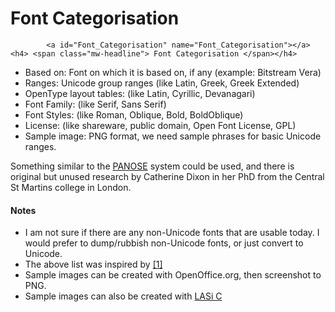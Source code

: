 <h1>Font Categorisation</h1>

			<a id="Font_Categorisation" name="Font_Categorisation"></a><h4> <span class="mw-headline"> Font Categorisation </span></h4>
<ul><li> Based on: Font on which it is based on, if any (example: Bitstream Vera)
</li><li> Ranges:   Unicode group ranges (like Latin, Greek, Greek Extended)
</li><li> OpenType layout tables:   (like Latin, Cyrillic, Devanagari)
</li><li> Font Family:   (like Serif, Sans Serif)
</li><li> Font Styles:   (like Roman, Oblique, Bold, BoldOblique)
</li><li> License:  (like shareware, public domain, Open Font License, GPL)
</li><li> Sample image: PNG format, we need sample phrases for basic Unicode ranges.
</li></ul>
<p>Something similar to the <a title="http://en.wikipedia.org/wiki/PANOSE" class="external text" href="http://en.wikipedia.org/wiki/PANOSE">PANOSE</a> system could be used, and there is original but unused research by Catherine Dixon in her PhD from the Central St Martins college in London. 
</p>
<a id="Notes" name="Notes"></a><h4> <span class="mw-headline"> Notes </span></h4>
<ul><li> I am not sure if there are any non-Unicode fonts that are usable today. I would prefer to dump/rubbish non-Unicode fonts, or just convert to Unicode.
</li><li> The above list was inspired by <a title="http://www.alanwood.net/unicode/fonts.html" class="external autonumber" href="http://www.alanwood.net/unicode/fonts.html">[1]</a>
</li><li> Sample images can be created with OpenOffice.org, then screenshot to PNG.
</li><li> Sample images can also be created with <a title="http://eyegene.ophthy.med.umich.edu/unicode/#lasi" class="external text" href="http://eyegene.ophthy.med.umich.edu/unicode/#lasi">LASi C  </a>
</li></ul>

